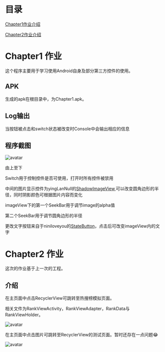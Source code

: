 # 目录
[Chapter1作业介绍](#Chapter1-%E4%BD%9C%E4%B8%9A)

[Chapter2作业介绍](#Chapter2-%E4%BD%9C%E4%B8%9A)


<span id = "chapter1"></span>
# Chapter1 作业

这个程序主要用于学习使用Android自身及部分第三方控件的使用。

## APK
生成的apk在根目录中，为Chapter1.apk。

## Log输出
当按钮被点击和switch状态被改变时Console中会输出相应的信息

## 程序截图
![avatar](./image/main.jpg)

由上至下

Switch用于控制控件是否可使用，打开时所有控件被禁用

中间的图片显示控件为yingLanNull的[ShadowImageView](https://github.com/yingLanNull/ShadowImageView),可以改变圆角边形的半径，同时阴影颜色可根据图片内容而变化

imageView下的第一个SeekBar用于调节image的alpha值

第二个SeekBar用于调节圆角边形的半径

更改文字按钮来自于niniloveyou的[StateButton](https://github.com/niniloveyou/StateButton)，点击后可改变imageView内的文字

<span id = "chapter2"></span>
# Chapter2 作业
这次的作业基于上一次的工程。

## 介绍

在主页面中点击RecyclerView可跳转至热搜榜模拟页面。

相关文件为RankViewActivity，RankViewAdapter，RankData与RankViewHolder。

![avatar](./image/rank.jpg)

在主页面中点击图片可跳转至RecyclerView的测试页面。暂时还存在一点问题😂

![avatar](./image/test.jpg)
